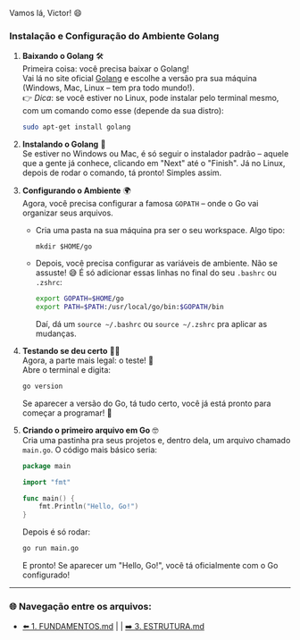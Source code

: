 Vamos lá, Victor! 😄

### Instalação e Configuração do Ambiente Golang

1. **Baixando o Golang** 🛠️  
   Primeira coisa: você precisa baixar o Golang!  
   Vai lá no site oficial [Golang](https://golang.org/dl/) e escolhe a versão pra sua máquina (Windows, Mac, Linux – tem pra todo mundo!).  
   👉 *Dica*: se você estiver no Linux, pode instalar pelo terminal mesmo, com um comando como esse (depende da sua distro):
   ```bash
   sudo apt-get install golang
   ```

2. **Instalando o Golang** 💾  
   Se estiver no Windows ou Mac, é só seguir o instalador padrão – aquele que a gente já conhece, clicando em "Next" até o "Finish". Já no Linux, depois de rodar o comando, tá pronto! Simples assim.

3. **Configurando o Ambiente** 🌍  
   Agora, você precisa configurar a famosa `GOPATH` – onde o Go vai organizar seus arquivos.  
   - Cria uma pasta na sua máquina pra ser o seu workspace. Algo tipo:
     ```
     mkdir $HOME/go
     ```
   - Depois, você precisa configurar as variáveis de ambiente. Não se assuste! 😅 É só adicionar essas linhas no final do seu `.bashrc` ou `.zshrc`:
     ```bash
     export GOPATH=$HOME/go
     export PATH=$PATH:/usr/local/go/bin:$GOPATH/bin
     ```
     Daí, dá um `source ~/.bashrc` ou `source ~/.zshrc` pra aplicar as mudanças.

4. **Testando se deu certo** 🕵️‍♂️  
   Agora, a parte mais legal: o teste! 🎉  
   Abre o terminal e digita:
   ```bash
   go version
   ```
   Se aparecer a versão do Go, tá tudo certo, você já está pronto para começar a programar! 🚀

5. **Criando o primeiro arquivo em Go** 🤓  
   Cria uma pastinha pra seus projetos e, dentro dela, um arquivo chamado `main.go`. O código mais básico seria:
   ```go
   package main

   import "fmt"

   func main() {
       fmt.Println("Hello, Go!")
   }
   ```
   Depois é só rodar:
   ```bash
   go run main.go
   ```
   E pronto! Se aparecer um "Hello, Go!", você tá oficialmente com o Go configurado!

---

### 🌐 Navegação entre os arquivos:

- [⬅️ 1. FUNDAMENTOS.md](https://github.com/atenatt/guia-devops/blob/main/programacao/golang/1.%20FUNDAMENTOS.md) | | [➡️ 3. ESTRUTURA.md](https://github.com/atenatt/guia-devops/blob/main/programacao/golang/3.%20ESTRUTURA.md)
